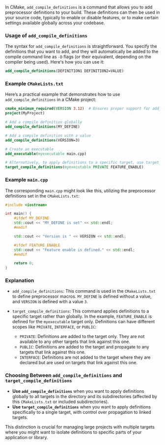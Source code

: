 In CMake, `add_compile_definitions` is a command that allows you to add preprocessor definitions to your build. These definitions can then be used in your source code, typically to enable or disable features, or to make certain settings available globally across your codebase.

### Usage of `add_compile_definitions`

The syntax for `add_compile_definitions` is straightforward. You specify the definitions that you want to add, and they will automatically be added to the compile command line as `-D` flags (or their equivalent, depending on the compiler being used). Here's how you can use it:

```cmake
add_compile_definitions(DEFINITION1 DEFINITION2=VALUE)
```

### Example `CMakeLists.txt`

Here’s a practical example that demonstrates how to use `add_compile_definitions` in a CMake project:

```cmake
cmake_minimum_required(VERSION 3.12)  # Ensures proper support for add_compile_definitions
project(MyProject)

# Add a compile definition globally
add_compile_definitions(MY_DEFINE)

# Add a compile definition with a value
add_compile_definitions(VERSION=3)

# Create an executable
add_executable(myexecutable main.cpp)

# Alternatively, to apply definitions to a specific target, use target_compile_definitions
target_compile_definitions(myexecutable PRIVATE FEATURE_ENABLE)
```

### Example `main.cpp`

The corresponding `main.cpp` might look like this, utilizing the preprocessor definitions set in the `CMakeLists.txt`:

```cpp
#include <iostream>

int main() {
    #ifdef MY_DEFINE
    std::cout << "MY_DEFINE is set" << std::endl;
    #endif

    std::cout << "Version is " << VERSION << std::endl;

    #ifdef FEATURE_ENABLE
    std::cout << "Feature enable is defined." << std::endl;
    #endif

    return 0;
}
```

### Explanation

- `add_compile_definitions`: This command is used in the `CMakeLists.txt` to define preprocessor macros. `MY_DEFINE` is defined without a value, and `VERSION` is defined with a value `3`.
    
- `target_compile_definitions`: This command applies definitions to a specific target rather than globally. In the example, `FEATURE_ENABLE` is defined for the `myexecutable` target only. Definitions can have different scopes like `PRIVATE`, `INTERFACE`, or `PUBLIC`:
    
    - `PRIVATE`: Definitions are added to the target only. They are not available to any other targets that link against this one.
    - `PUBLIC`: Definitions are added to the target and propagate to any targets that link against this one.
    - `INTERFACE`: Definitions are not added to the target where they are declared but are used on targets that link against this one.

### Choosing Between `add_compile_definitions` and `target_compile_definitions`

- **Use `add_compile_definitions`** when you want to apply definitions globally to all targets in the directory and its subdirectories (affected by this `CMakeLists.txt` or included subdirectories).
- **Use `target_compile_definitions`** when you want to apply definitions specifically to a single target, with control over propagation to linked targets.

This distinction is crucial for managing large projects with multiple targets where you might want to isolate definitions to specific parts of your application or library.
